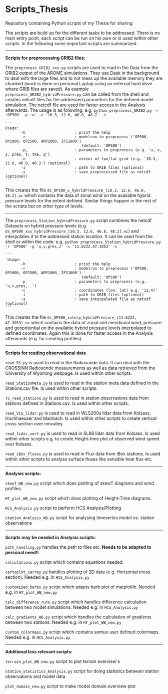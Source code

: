 # Scripts_Thesis
Repository containing Python scripts of my Thesis for sharing

The scripts are build up for the different tasks to be addressed. There is no main entry point, each script can be run on his own or is used within other scripts.
In the following some important scripts are summarized.

----
**Scripts for preprocessing GRIB2 files:**

The `preprocess_GRIB2_xxx.py` scripts are used to read in the Data from the GRIB2 output of the AROME simulations.
They use Dask in the background to deal with the large files and to not mess up the available memory they are chunked (work is done on personal Laptop using an external hard drive where GRIB files are saved).
As example `preprocess_GRIB2_hybridPressure.py` can be called from the shell and creates netcdf files for the addressed parameters for the defined model simulation.
The netcdf file are used for faster access in the Analysis afterwards.
The usage is as following: e.g. `python preprocess_GRIB2.py -r 'OP500' -p 'u' -e '10.3, 12.6, 46.8, 48.2' -s`
````
```
Usage:
       -h                      : print the help
       -r                      : modelrun to preprocess ('OP500, OP1000, OP2500, ARP1000, IFS1000')
                                  (default: 'OP500')
       -p,                     : parameters to preprocess (e.g. 'u, v, z, pres, t, tke, q')
       -e                      : extent of lon/lat grid (e.g. '10.3, 12.6, 46.8, 48.2') (optional)
       -i                      : path to GRIB files (optional)
       -s                      : save preprocessed file as netcdf (optional)
```
````
This creates the file `ds_OP500_u_hybridPressure_[10.3, 12.6, 46.8, 48.2].nc` which contains the data of zonal wind on the available hybrid pressure levels for the extent defined.
Similar things happen in the rest of the scripts but on other type of levels.

----


The `preprocess_Station_hybridPressure.py` script combines the netcdf Datasets on hybrid pressure levels (e.g. `ds_OP500_xxx_hybridPressure_[10.3, 12.6, 46.8, 48.2].nc`) and interpolates it to the addressed station location.
It can be used from the shell or within the code: e.g. `python preprocess_Station_hybridPressure.py -r 'OP500' -p 'u,v,pres,z' -c '11.6222,47.3053' -s` 
````
```
 Usage:
       -h                      : print the help
       -r                      : modelrun to preprocess ('OP500, OP1000, OP2500, ARP1000, IFS1000')
                                  (default: 'OP500')
       -p                      : parameters to preprocess (e.g. 'u,v,pres,..')
       -c                      : coordinates (lon, lat) e.g. '11,47'
       -i                      : path to GRIB files (optional)
       -s                      : save interpolated file as netcdf (optional)
```
````
This creates the file `ds_OP500_interp_hybridPressure_(11.6222, 47.3053).nc` which contains the data of zonal and meridional wind, pressure and geopotential on the available hybrid pressure levels interpolated to defined coordinates.
Again this is done for faster access in the Analysis afterwards (e.g. for creating profiles).

----
**Scripts for reading observational data**

`read_RS.py` is used to read in the Radiosonde data. It can deal with the CROSSINN Radiosonde measurements as well as data retrieved from the University of Wyoming webpage. Is used within other scripts.

`read_StationMeta.py` is used to read in the station meta data defined in the Stations.csv file. Is used within other scripts.

`TS_read_stations.py` is used to read in station observations data from stations defined in Stations.csv. Is used within other scripts.

`read_VCS_lidar.py` is used to read in WLS200s lidar data from Kolsass, Hochhaeuser and Mairbach. Is used within other scripts to create vertical cross section over innvalley.

`read_lidar_vert.py` is used to read in SL88 lidar data from Kolsass. Is used within other scripts e.g. to create Height-time plot of observed wind speed over Kolsass.

`read_iBox_Fluxes.py` is used to read in Flux data from iBox stations. Is used within other scripts to analyse surface fluxes like sensible heat flux etc.

----
**Analysis scripts:**

`skewT_WB_new.py` script which does plotting of skewT diagrams and wind profiles.

`HT_plot_WB_new.py` script which does plotting of Height-Time diagrams.

`HCS_Analysis.py` script to perform HCS Analysis/Plotting

`Station_Analysis_WB.py` script for analysing timeseries model vs. station observations

----

**Scripts may be needed in Analysis scripts:**

`path_handling.py` handles the path to files etc. **Needs to be adapted to personal need!!**

`calculations.py` script which contains equations needed.

`cartoplot_xarray.py` handles plotting of 2D data (e.g. Horizontal cross section). Needed e.g. in `HCS_Analysis.py`

`customized_barbs.py` script which adapts barb plot of matplotlib. Needed e.g. in `HT_plot_WB_new.py`

`calc_difference_runs.py` script which handles difference calculation between two model simulations. Needed e.g. in `HCS_Analysis.py`

`calc_gradients_WB.py` script which handles the calculation of gradients between two stations. Needed e.g. in `HT_plot_WB_new.py`

`custom_colormaps.py` script which contains somue user defined colormaps. Needed e.g. in `HCS_Analysis.py`

----
**Additional less relevant scripts:**

`terrain_plot_WB_new.py` script to plot terrain overview's

`Station_Statistics_Analysis.py` script for doing statistics between station observations and model data

`plot_domain_new.py` script to make model domain overview plot









